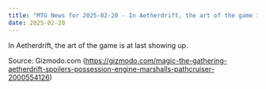 ```yaml
---
title: "MTG News for 2025-02-20 - In Aetherdrift, the art of the game is at last sho..."
date: 2025-02-20
---
```


In Aetherdrift, the art of the game is at last showing up.

Source: Gizmodo.com (https://gizmodo.com/magic-the-gathering-aetherdrift-spoilers-possession-engine-marshalls-pathcruiser-2000554126)
